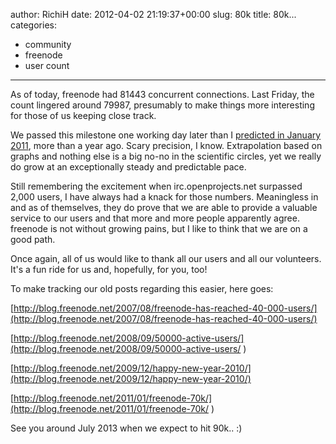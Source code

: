 author: RichiH
date: 2012-04-02 21:19:37+00:00
slug: 80k
title: 80k...
categories:
- community
- freenode
- user count
---

As of today, freenode had 81443 concurrent connections. Last Friday, the count lingered around 79987, presumably to make things more interesting for those of us keeping close track.



We passed this milestone one working day later than I [predicted in January 2011](http://blog.freenode.net/2011/01/freenode-70k/ ), more than a year ago. Scary precision, I know. Extrapolation based on graphs and nothing else is a big no-no in the scientific circles, yet we really do grow at an exceptionally steady and predictable pace.



Still remembering the excitement when irc.openprojects.net surpassed 2,000 users, I have always had a knack for those numbers. Meaningless in and as of themselves, they do prove that we are able to provide a valuable service to our users and that more and more people apparently agree. freenode is not without growing pains, but I like to think that we are on a good path.



Once again, all of us would like to thank all our users and all our volunteers. It's a fun ride for us and, hopefully, for you, too!



To make tracking our old posts regarding this easier, here goes:



[http://blog.freenode.net/2007/08/freenode-has-reached-40-000-users/](http://blog.freenode.net/2007/08/freenode-has-reached-40-000-users/)



[http://blog.freenode.net/2008/09/50000-active-users/](http://blog.freenode.net/2008/09/50000-active-users/ )



[http://blog.freenode.net/2009/12/happy-new-year-2010/](http://blog.freenode.net/2009/12/happy-new-year-2010/)



[http://blog.freenode.net/2011/01/freenode-70k/](http://blog.freenode.net/2011/01/freenode-70k/ )





See you around July 2013 when we expect to hit 90k.. :)
